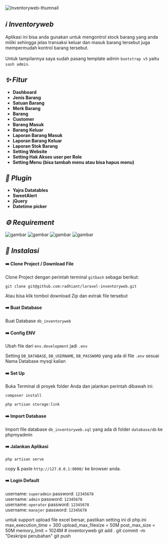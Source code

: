 ![Inventoryweb-thumnail](https://user-images.githubusercontent.com/47371845/205918923-dcc3b42f-4d67-46af-9bd1-d6b577b868cb.jpg)

## _:information_source: Inventoryweb_

Aplikasi ini bisa anda gunakan untuk mengontrol stock barang yang anda miliki sehingga jelas transaksi keluar dan masuk barang tersebut juga mempermudah kontrol barang tersebut.
<br><br>
Untuk tampilannya saya sudah pasang template admin `bootstrap v5` yaitu `sash admin`.

## _:sparkles: Fitur_

-   **Dashboard**
-   **Jenis Barang**
-   **Satuan Barang**
-   **Merk Barang**
-   **Barang**
-   **Customer**
-   **Barang Masuk**
-   **Barang Keluar**
-   **Laporan Barang Masuk**
-   **Laporan Barang Keluar**
-   **Laporan Stok Barang**
-   **Setting Website**
-   **Setting Hak Akses user per Role**
-   **Setting Menu (bisa tambah menu atau bisa hapus menu)**

## _:electric_plug: Plugin_

-   **Yajra Datatables**
-   **SweetAlert**
-   **jQuery**
-   **Datetime picker**

## _:gear: Requirement_

<p>
<img alt="gambar" src="https://img.shields.io/badge/PHP%20-%5E8.1-green"/>
<img alt="gambar" src="https://img.shields.io/badge/Node JS%20-%5E16.14.0-green"/>
<img alt="gambar" src="https://img.shields.io/badge/Npm%20-%5E8.3.1-green"/>
<img alt="gambar" src="https://img.shields.io/badge/Composer%20-%5E2.3.9-green"/>
</p>

## _:rocket: Instalasi_

#### :arrow_right: Clone Project / Download File

Clone Project dengan perintah terminal `gitbash` sebagai berikut:

```
git clone git@github.com:radhiant/laravel-inventoryweb.git
```

Atau bisa klik tombol download Zip dan extrak file tersebut

#### :arrow_right: Buat Database

Buat Database `db_inventoryweb`

#### :arrow_right: Config ENV

Ubah file dari `env.development` jadi `.env`

Setting `DB_DATABASE`, `DB_USERNAME`, `DB_PASSWORD` yang ada di file `.env` sesuai Nama Database mysql kalian

#### :arrow_right: Set Up

Buka Terminal di proyek folder Anda dan jalankan perintah dibawah ini:

```
composer install
```

```
php artisan storage:link
```

#### :arrow_right: Import Database

Import file database `db_inventoryweb.sql` yang ada di folder `database/db` ke phpmyadmin

#### :arrow_right: Jalankan Aplikasi

```
php artisan serve
```

copy & paste `http://127.0.0.1:8000/` ke browser anda.

#### :arrow_right: Login Default

username: `superadmin` password: `12345678`
<br>
username: `admin` password: `12345678`
<br>
username: `operator` password: `12345678`
<br>
username: `manajer` password: `12345678`

untuk support upload file excel bersar, pastikan setting ini di php.ini
max_execution_time = 300
upload_max_filesize = 50M
post_max_size = 50M
memory_limit = 1024M
#   i n v e n t o r y w e b 
 
 
git add .
git commit -m "Deskripsi perubahan"
git push
